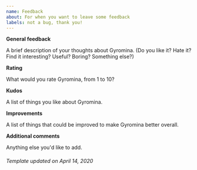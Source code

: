 ```yaml
---
name: Feedback
about: For when you want to leave some feedback
labels: not a bug, thank you!
---
```


**General feedback**

A brief description of your thoughts about Gyromina.
(Do you like it? Hate it? Find it interesting? Useful? Boring? Something else?)

**Rating**

What would you rate Gyromina, from 1 to 10?

**Kudos**

A list of things you like about Gyromina.

**Improvements**

A list of things that could be improved to make Gyromina better overall.

**Additional comments**

Anything else you'd like to add.

###### *Template updated on April 14, 2020*

